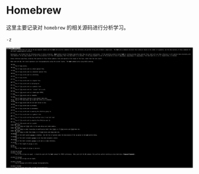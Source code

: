 # Homebrew

这里主要记录对 `homebrew` 的相关源码进行分析学习。



`-z` 

![image-20220429000043797](../../../data/img/bash-conditional-expressions.png)